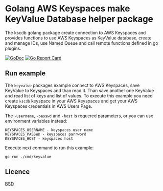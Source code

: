 # Golang AWS Keyspaces make KeyValue Database helper package

The kscdb golang package create connection to AWS Keyspaces and provides functions
to use AWS Keyspaces as KeyValue database, create and manage IDs, use Named Queue
and call remote functions defined in go plugins.

[![GoDoc](https://godoc.org/github.com/kirill-scherba/kscdb?status.svg)](https://godoc.org/github.com/kirill-scherba/kscdb/)
[![Go Report Card](https://goreportcard.com/badge/github.com/kirill-scherba/kscdb)](https://goreportcard.com/report/github.com/kirill-scherba/kscdb)

## Run example

The `keyvalue` packages example connect to AWS Keyspaces, save KeyValue to
Keyspaces and than read it. Than save another one KeyValue and read list of
keys and list of values. To execute this example you need create `kscdb`
keyspace in your AWS Keyspaces and get your AWS Keyspaces credentials in AWS
Users Page.

The `-username`, `-passwd` and `-host` is requered parameters, or you can use
environment variables instead:

    KEYSPACES_USERNAME - keyspaces user name
    KEYSPACES_PASSWD - keyspaces parrword
    KEYSPACES_HOST - keyspaces host

Execute next command to run this example:

    go run ./cmd/keyvalue

## Licence

[BSD](LICENSE)
